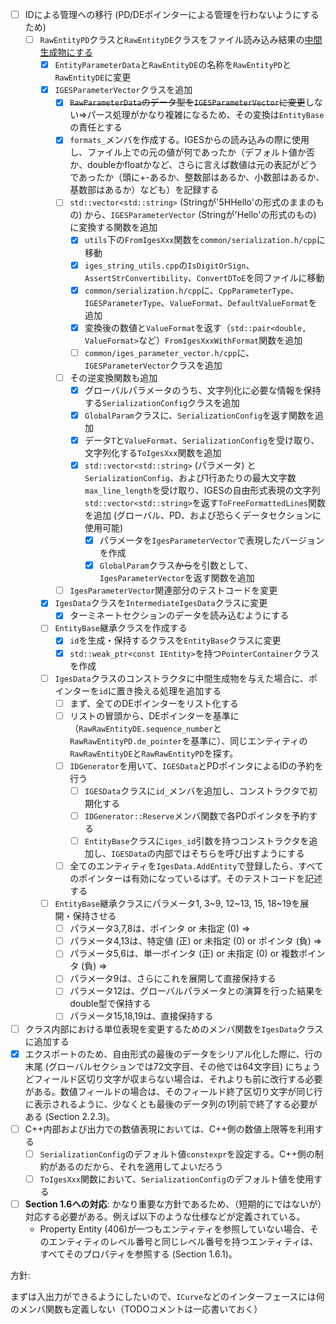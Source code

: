 
- [ ] IDによる管理への移行 (PD/DEポインターによる管理を行わないようにするため)
  - [ ] `RawEntityPD`クラスと`RawEntityDE`クラスをファイル読み込み結果の[中間生成物にする](./class_reference_ja.md#中間生成物)
    - [x] `EntityParameterData`と`RawEntityDE`の名称を`RawEntityPD`と`RawEntityDE`に変更
    - [x] `IGESParameterVector`クラスを追加
      - [x] ~~`RawParameterData`のデータ型を`IGESParameterVector`に変更~~しない⇒パース処理がかなり複雑になるため、その変換は`EntityBase`の責任とする
      - [x] `formats_`メンバを作成する。IGESからの読み込みの際に使用し、ファイル上での元の値が何であったか（デフォルト値か否か、doubleかfloatかなど、さらに言えば数値は元の表記がどうであったか（頭に+-あるか、整数部はあるか、小数部はあるか、基数部はあるか）なども）を記録する
      - [ ] `std::vector<std::string>` (Stringが'5HHello'の形式のままのもの) から、`IGESParameterVector` (Stringが'Hello'の形式のもの) に変換する関数を追加
        - [x] `utils`下の`FromIgesXxx`関数を`common/serialization.h/cpp`に移動
        - [x] `iges_string_utils.cpp`の`IsDigitOrSign`、`AssertStrConvertibility`、`ConvertDToE`を同ファイルに移動
        - [x] `common/serialization.h/cpp`に、`CppParameterType`、`IGESParameterType`、`ValueFormat`、`DefaultValueFormat`を追加
        - [x] 変換後の数値と`ValueFormat`を返す（`std::pair<double, ValueFormat>`など）`FromIgesXxxWithFormat`関数を追加
        - [ ] `common/iges_parameter_vector.h/cpp`に、`IGESParameterVector`クラスを追加
      - [ ] その逆変換関数も追加
        - [x] グローバルパラメータのうち、文字列化に必要な情報を保持する`SerializationConfig`クラスを追加
        - [x] `GlobalParam`クラスに、`SerializationConfig`を返す関数を追加
        - [x] データ`T`と`ValueFormat`、`SerializationConfig`を受け取り、文字列化する`ToIgesXxx`関数を追加
        - [x] `std::vector<std::string>` (パラメータ) と`SerializationConfig`、および1行あたりの最大文字数`max_line_length`を受け取り、IGESの自由形式表現の文字列`std::vector<std::string>`を返す`ToFreeFormattedLines`関数を追加 (グローバル、PD、および恐らくデータセクションに使用可能)
          - [x] パラメータを`IgesParameterVector`で表現したバージョンを作成
          - [x] `GlobalParam`クラス~~から~~を引数として、`IgesParameterVector`を返す関数を追加
      - [ ] `IgesParameterVector`関連部分のテストコードを変更
    - [x] `IgesData`クラスを`IntermediateIgesData`クラスに変更
      - [x] ターミネートセクションのデータを読み込むようにする
    - [ ] `EntityBase`継承クラスを作成する
      - [x] `id`を生成・保持するクラスを`EntityBase`クラスに変更
      - [x] `std::weak_ptr<const IEntity>`を持つ`PointerContainer`クラスを作成
    - [ ] `IgesData`クラスのコンストラクタに中間生成物を与えた場合に、ポインターを`id`に置き換える処理を追加する
      - [ ] まず、全てのDEポインターをリスト化する
      - [ ] リストの冒頭から、DEポインターを基準に（`RawRawEntityDE.sequence_number`と`RawRawEntityPD.de_pointer`を基準に）、同じエンティティの`RawRawEntityDE`と`RawRawEntityPD`を探す。
      - [ ] `IDGenerator`を用いて、`IGESData`とPDポインタによるIDの予約を行う
        - [ ] `IGESData`クラスに`id_`メンバを追加し、コンストラクタで初期化する
        - [ ] `IDGenerator::Reserve`メンバ関数で各PDポインタを予約する
        - [ ] `EntityBase`クラスに`iges_id`引数を持つコンストラクタを追加し、`IGESData`の内部ではそちらを呼び出すようにする
      - [ ] 全てのエンティティを`IgesData.AddEntity`で登録したら、すべてのポインターは有効になっているはず。そのテストコードを記述する
    - [ ] `EntityBase`継承クラスにパラメータ1, 3~9, 12~13, 15, 18~19を展開・保持させる
      - [ ] パラメータ3,7,8は、ポインタ or 未指定 (0) ⇒
      - [ ] パラメータ4,13は、特定値 (正) or 未指定 (0) or ポインタ (負) ⇒
      - [ ] パラメータ5,6は、単一ポインタ (正) or 未指定 (0) or 複数ポインタ (負) ⇒
      - [ ] パラメータ9は、さらにこれを展開して直接保持する
      - [ ] パラメータ12は、グローバルパラメータとの演算を行った結果をdouble型で保持する
      - [ ] パラメータ15,18,19は、直接保持する
- [ ] クラス内部における単位表現を変更するためのメンバ関数を`IgesData`クラスに追加する
- [x] エクスポートのため、自由形式の最後のデータをシリアル化した際に、行の末尾 (グローバルセクションでは72文字目、その他では64文字目) にちょうどフィールド区切り文字が収まらない場合は、それよりも前に改行する必要がある。数値フィールドの場合は、そのフィールド終了区切り文字が同じ行に表示されるように、少なくとも最後のデータ列の1列前で終了する必要がある (Section 2.2.3)。
- [ ] C++内部および出力での数値表現においては、C++側の数値上限等を利用する
  - [ ] `SerializationConfig`のデフォルト値`constexpr`を設定する。C++側の制約があるのだから、それを適用してよいだろう
  - [ ] `ToIgesXxx`関数において、`SerializationConfig`のデフォルト値を使用する
- [ ] **Section 1.6への対応**: かなり重要な方針であるため、（短期的にではないが）対応する必要がある。例えば以下のような仕様などが定義されている。
  - Property Entity (406)が一つもエンティティを参照していない場合、そのエンティティのレベル番号と同じレベル番号を持つエンティティは、すべてそのプロパティを参照する (Section 1.6.1)。

方針:

まずは入出力ができるようにしたいので、`ICurve`などのインターフェースには何のメンバ関数も定義しない（TODOコメントは一応書いておく）
